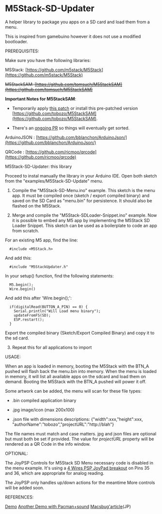 # M5Stack-SD-Updater

A helper library to package you apps on a SD card and load them from a menu.

This is inspired from gamebuino however it does not use a modified bootloader.


PREREQUISITES:

Make sure you have the following libraries:
  
MSStack: [https://github.com/m5stack/M5Stack](https://github.com/m5stack/M5Stack)


~~M5StackSAM: [https://github.com/tomsuch/M5StackSAM](https://github.com/tomsuch/M5StackSAM)~~

**Important Notes for M5StackSAM**: 

- Temporarily apply [this patch](https://github.com/tobozo/M5StackSAM/commit/732bd82557eb67c42b92b8752140fe2290c569d6) or install this pre-patched version [https://github.com/tobozo/M5StackSAM](https://github.com/tobozo/M5StackSAM).

- There's an [ongoing PR](https://github.com/tomsuch/M5StackSAM/pull/2) so things will eventually get sorted.
  
ArduinoJSON : [https://github.com/bblanchon/ArduinoJson/](https://github.com/bblanchon/ArduinoJson/)

QRCode : [https://github.com/ricmoo/qrcode](https://github.com/ricmoo/qrcode)
  
M5Stack-SD-Updater: this library


  Proceed to instal manually the library in your Arduino IDE.
  Open both sketch from the "examples/M5Stack-SD-Update" menu.


1) Compile the "M5Stack-SD-Menu.ino" example. This sketch is the menu app. It must be compiled once (sketch / export compiled binary) and saved on the SD Card as "menu.bin" for persistence. It should also be flashed on the M5Stack.
    

2) Merge and compile the "M5Stack-SDLoader-Snippet.ino" example. Now it is possible to embed any M5 app by implementing the 
  M5Stack SD Loader Snippet. This sketch can be used as a boilerplate to code an app from 
  scratch.

  For an existing M5 app, find the line:

      #include <M5Stack.h>
      
  And add this:
      
      #include "M5StackUpdater.h"
      
  In your setup() function, find the following statements:

      M5.begin();
      Wire.begin()

  And add this after 'Wire.begin();':

      if(digitalRead(BUTTON_A_PIN) == 0) {
        Serial.println("Will Load menu binary");
        updateFromFS(SD);
        ESP.restart();
      }

  Export the compiled binary (Sketch/Export Compiled Binary)
  and copy it to the sd card.

      
      
3) Repeat this for all applications to import


USAGE:

When an app is loaded in memory, booting the M5Stack with the BTN_A pushed will flash back the menu.bin into memory. When the menu is loaded in memory, it will list all available apps on the sdcard and load them on demand. Booting the M5Stack with the BTN_A pushed will power it off.

Some artwork can be added, the menu will scan for these file types:
  
  - .bin compiled application binary
    
  - .jpg image/icon (max 200x100)
    
  - .json file with dimensions descriptions: {"width":xxx,"height":xxx, "authorName":"tobozo","projectURL":"http://blah"} 
    

  The file names must match and case matters.
  jpg and json files are optional but must both be set if provided.
  The value for *projectURL* property will be rendered as a QR Code in the info window.


OPTIONAL:

The JoyPSP Controls for M5Stack SD Menu necessary code is disabled in the menu example.
It's using a [4 Wires PSP JoyPad breakout](https://www.google.fr/search?q=psp+joypad+breakout) on Pins 35 and 36, which are appropriate for analog reading.

The JoyPSP only handles up/down actions for the meantime
More controls will be added soon.


REFERENCES:

  [Demo](https://youtu.be/myQfeYxyc3o)
  [Another Demo with Pacman+sound](https://youtu.be/36fgNCecoEg)
  [Macsbug'article](https://macsbug.wordpress.com/2018/03/12/m5stack-sd-updater/)(JP)
 

